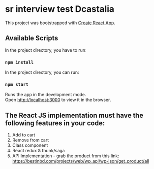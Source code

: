 # sr interview test Dcastalia

This project was bootstrapped with [Create React App](https://github.com/facebook/create-react-app).

## Available Scripts
In the project directory, you have to run:
### `npm install`

In the project directory, you can run:

### `npm start`

Runs the app in the development mode.\
Open [http://localhost:3000](http://localhost:3000) to view it in the browser.

## The React JS implementation must have the following features in your code: 

1. Add to cart
2. Remove from cart
3. Class component
4. React redux & thunk/saga
5. API Implementation - grab the product from this link: https://bestinbd.com/projects/web/wp_api/wp-json/get_product/all
